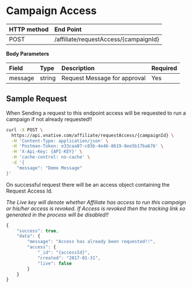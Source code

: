 # Campaign Access

| **HTTP method** | **End Point** |
| :--- | :--- |
| POST | /affiliate/requestAccess/{campaignId} |

**Body Parameters**

| Field | Type | Description | Required |
| :--- | :--- | :--- | :--- |
| message | string | Request Message for approval | Yes |

## **Sample Request**

When Sending a request to this endpoint access will be requested to run a campaign if not already requested!!

```bash
curl -X POST \
  https://api.vnative.com/affiliate/requestAccess/{campaignId} \
  -H 'Content-Type: application/json' \
  -H 'Postman-Token: e33caa07-c03b-4e46-8619-8ee5b17ba676' \
  -H 'X-Api-Key: {API-KEY}' \
  -H 'cache-control: no-cache' \
  -d '{
    "message": "Demo Message"
}'
```

On successful request there will be an access object containing the Request Access Id.

_The Live key will denote whether Affiliate has access to run this campaign or his/her access is revoked. If Access is revoked then the tracking link so generated in the process will be disabled!!_

```javascript
{
    "success": true,
    "data": {
        "message": "Access has already been requested!!",
        "access": {
            "_id": "{accessId}",
            "created": "2017-01-31",
            "live": false
        }
    }
}
```

